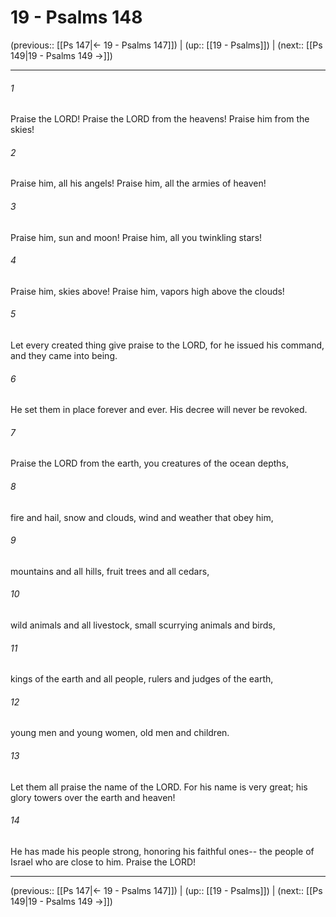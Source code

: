 # 19 - Psalms 148

(previous:: [[Ps 147|← 19 - Psalms 147]]) | (up:: [[19 - Psalms]]) | (next:: [[Ps 149|19 - Psalms 149 →]])

***


###### 1 
Praise the LORD! Praise the LORD from the heavens! Praise him from the skies! 

###### 2 
Praise him, all his angels! Praise him, all the armies of heaven! 

###### 3 
Praise him, sun and moon! Praise him, all you twinkling stars! 

###### 4 
Praise him, skies above! Praise him, vapors high above the clouds! 

###### 5 
Let every created thing give praise to the LORD, for he issued his command, and they came into being. 

###### 6 
He set them in place forever and ever. His decree will never be revoked. 

###### 7 
Praise the LORD from the earth, you creatures of the ocean depths, 

###### 8 
fire and hail, snow and clouds, wind and weather that obey him, 

###### 9 
mountains and all hills, fruit trees and all cedars, 

###### 10 
wild animals and all livestock, small scurrying animals and birds, 

###### 11 
kings of the earth and all people, rulers and judges of the earth, 

###### 12 
young men and young women, old men and children. 

###### 13 
Let them all praise the name of the LORD. For his name is very great; his glory towers over the earth and heaven! 

###### 14 
He has made his people strong, honoring his faithful ones-- the people of Israel who are close to him. Praise the LORD!

***

(previous:: [[Ps 147|← 19 - Psalms 147]]) | (up:: [[19 - Psalms]]) | (next:: [[Ps 149|19 - Psalms 149 →]])
